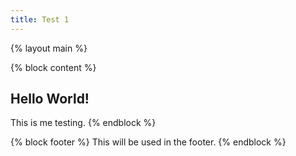 ```yaml
---
title: Test 1
---
```


{% layout main %}

{% block content %}
## Hello World!

This is me testing.
{% endblock %}

{% block footer %}
This will be used in the footer.
{% endblock %}